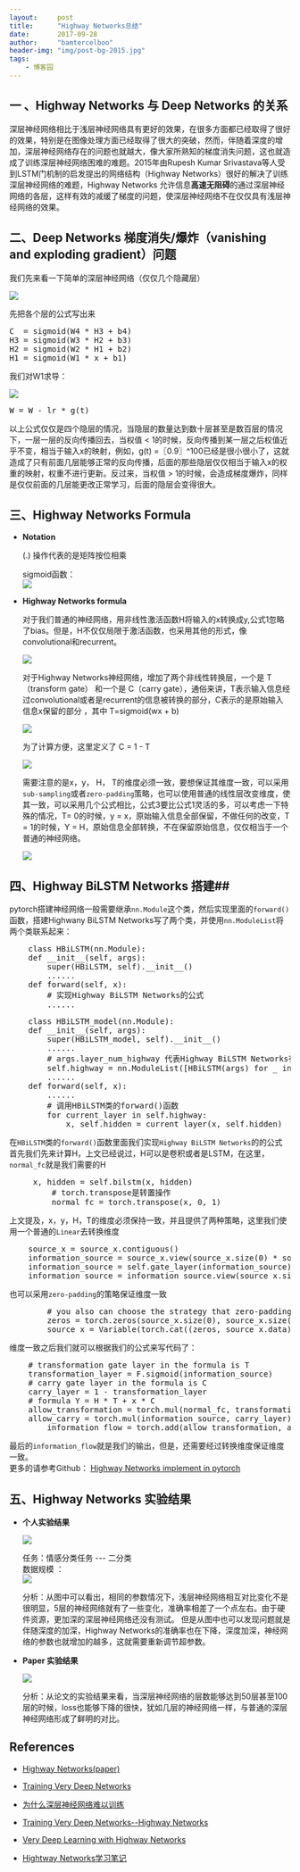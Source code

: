 ```yaml
---
layout:     post
title:      "Highway Networks总结"
date:       2017-09-28
author:     "bamtercelboo"
header-img: "img/post-bg-2015.jpg"
tags:
    - 博客园
---
```


##  一 、Highway Networks 与 Deep Networks 的关系 ##
深层神经网络相比于浅层神经网络具有更好的效果，在很多方面都已经取得了很好的效果，特别是在图像处理方面已经取得了很大的突破，然而，伴随着深度的增加，深层神经网络存在的问题也就越大，像大家所熟知的梯度消失问题，这也就造成了训练深层神经网络困难的难题。2015年由Rupesh Kumar Srivastava等人受到LSTM门机制的启发提出的网络结构（Highway Networks）很好的解决了训练深层神经网络的难题，Highway Networks 允许信息**高速无阻碍**的通过深层神经网络的各层，这样有效的减缓了梯度的问题，使深层神经网络不在仅仅具有浅层神经网络的效果。
  
##  二、Deep Networks 梯度消失/爆炸（vanishing and exploding gradient）问题 ##

 我们先来看一下简单的深层神经网络（仅仅几个隐藏层）  

 ![](https://i.imgur.com/eg3bMXJ.png)

先把各个层的公式写出来  

<pre>
C  = sigmoid(W4 * H3 + b4)
H3 = sigmoid(W3 * H2 + b3)
H2 = sigmoid(W2 * H1 + b2)
H1 = sigmoid(W1 * x + b1)
</pre>
我们对W1求导：

 ![](https://i.imgur.com/rxT0zaw.jpg)
<pre>
W = W - lr * g(t)
</pre>

以上公式仅仅是四个隐层的情况，当隐层的数量达到数十层甚至是数百层的情况下，一层一层的反向传播回去，当权值 < 1的时候，反向传播到某一层之后权值近乎不变，相当于输入x的映射，例如，g(t) =〖0.9〗^100已经是很小很小了，这就造成了只有前面几层能够正常的反向传播，后面的那些隐层仅仅相当于输入x的权重的映射，权重不进行更新。反过来，当权值 > 1的时候，会造成梯度爆炸，同样是仅仅前面的几层能更改正常学习，后面的隐层会变得很大。


## 三、Highway Networks Formula ##

- **Notation**  

	(.) 操作代表的是矩阵按位相乘  

	sigmoid函数：  
	![](https://i.imgur.com/7bKT6P0.jpg)

- **Highway Networks formula**  

	对于我们普通的神经网络，用非线性激活函数H将输入的x转换成y,公式1忽略了bias。但是，H不仅仅局限于激活函数，也采用其他的形式，像convolutional和recurrent。  

	![](https://i.imgur.com/3Skg3Fz.jpg)

	对于Highway Networks神经网络，增加了两个非线性转换层，一个是 T（transform gate） 和一个是 C（carry gate），通俗来讲，T表示输入信息经过convolutional或者是recurrent的信息被转换的部分，C表示的是原始输入信息x保留的部分 ，其中 T=sigmoid(wx + b) 

	![](https://i.imgur.com/qmBC9zM.jpg)

	为了计算方便，这里定义了 C =  1 - T

	![](https://i.imgur.com/JybabV1.jpg)

	需要注意的是x，y， H， T的维度必须一致，要想保证其维度一致，可以采用`sub-sampling`或者`zero-padding`策略，也可以使用普通的线性层改变维度，使其一致，可以采用几个公式相比，公式3要比公式1灵活的多，可以考虑一下特殊的情况，T= 0的时候，y = x，原始输入信息全部保留，不做任何的改变，T = 1的时候，Y = H，原始信息全部转换，不在保留原始信息，仅仅相当于一个普通的神经网络。  

	![](https://i.imgur.com/7FoDAKr.jpg)
	


## 四、Highway BiLSTM Networks 搭建##

pytorch搭建神经网络一般需要继承`nn.Module`这个类，然后实现里面的`forward()`函数，搭建Highwany BiLSTM Networks写了两个类，并使用`nn.ModuleList`将两个类联系起来：
<pre>
    class HBiLSTM(nn.Module):
	def __init__(self, args):
		super(HBiLSTM, self).__init__()
		......
	def forward(self, x):
		# 实现Highway BiLSTM Networks的公式
		......
</pre>

<pre>
    class HBiLSTM_model(nn.Module): 
	def __init__(self, args):
		super(HBiLSTM_model, self).__init__()
		......
		# args.layer_num_highway 代表Highway BiLSTM Networks有几层
		self.highway = nn.ModuleList([HBiLSTM(args) for _ in range(args.layer_num_highway)])
		......
	def forward(self, x):
	 	......
		# 调用HBiLSTM类的forward()函数
		for current_layer in self.highway:
			x, self.hidden = current_layer(x, self.hidden)
</pre>
在`HBiLSTM`类的`forward()`函数里面我们实现`Highway BiLSTM Networks`的的公式  
首先我们先来计算H，上文已经说过，H可以是卷积或者是LSTM，在这里，`normal_fc`就是我们需要的H
<pre>
	 x, hidden = self.bilstm(x, hidden)
		 # torch.transpose是转置操作
		 normal_fc = torch.transpose(x, 0, 1)
</pre>

上文提及，x，y，H，T的维度必须保持一致，并且提供了两种策略，这里我们使用一个普通的`Linear`去转换维度
<pre>
	source_x = source_x.contiguous()
	information_source = source_x.view(source_x.size(0) * source_x.size(1), source_x.size(2))
	information_source = self.gate_layer(information_source)
	information_source = information_source.view(source_x.size(0), source_x.size(1), information_source.size(1))
</pre>
也可以采用`zero-padding`的策略保证维度一致  
<pre>
        # you also can choose the strategy that zero-padding
        zeros = torch.zeros(source_x.size(0), source_x.size(1), carry_layer.size(2) - source_x.size(2))
        source_x = Variable(torch.cat((zeros, source_x.data), 2))
</pre>
维度一致之后我们就可以根据我们的公式来写代码了：
<pre>
	# transformation gate layer in the formula is T
	transformation_layer = F.sigmoid(information_source)
	# carry gate layer in the formula is C
	carry_layer = 1 - transformation_layer
	# formula Y = H * T + x * C
	allow_transformation = torch.mul(normal_fc, transformation_layer)
	allow_carry = torch.mul(information_source, carry_layer)
        information_flow = torch.add(allow_transformation, allow_carry)
</pre>
最后的`information_flow`就是我们的输出，但是，还需要经过转换维度保证维度一致。  
更多的请参考Github： [Highway Networks implement in pytorch](https://github.com/bamtercelboo/pytorch_Highway_Networks) 

## 五、Highway Networks 实验结果 ##

- **个人实验结果**  

	![](https://i.imgur.com/G9Czg8F.jpg)

	任务：情感分类任务  ---  二分类  
	数据规模 ：  
	![](https://i.imgur.com/fSwWdOJ.jpg)

	分析：从图中可以看出，相同的参数情况下，浅层神经网络相互对比变化不是很明显，5层的神经网络就有了一些变化，准确率相差了一个点左右。由于硬件资源，更加深的深层神经网络还没有测试。  但是从图中也可以发现问题就是伴随深度的加深，Highway Networks的准确率也在下降，深度加深，神经网络的参数也就增加的越多，这就需要重新调节超参数。

- **Paper 实验结果**

	![](https://i.imgur.com/zOukeYJ.jpg)

	分析：从论文的实验结果来看，当深层神经网络的层数能够达到50层甚至100层的时候，loss也能够下降的很快，犹如几层的神经网络一样，与普通的深层神经网络形成了鲜明的对比。

## References ##
- [Highway Networks(paper)](https://arxiv.org/pdf/1505.00387.pdf)

- [Training Very Deep Networks](https://arxiv.org/pdf/1507.06228.pdf)

- [为什么深层神经网络难以训练](http://blog.csdn.net/binchasing/article/details/50300069)

- [Training Very Deep Networks--Highway Networks ](http://blog.csdn.net/cv_family_z/article/details/50349436)

- [Very Deep Learning with Highway Networks](http://people.idsia.ch/~rupesh/very_deep_learning/)

- [Hightway Networks学习笔记 ](http://blog.csdn.net/sinat_35218236/article/details/73826203?utm_source=itdadao&utm_medium=referral)
